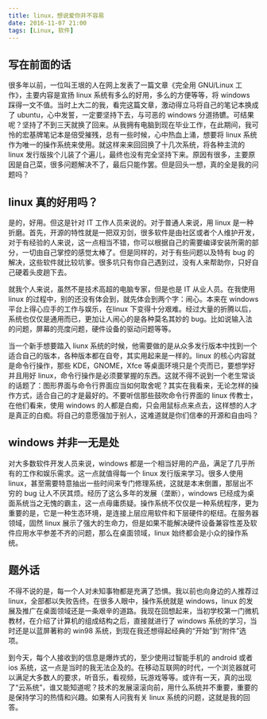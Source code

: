 ```yaml
---
title: linux，想说爱你并不容易
date: 2016-11-07 21:00
tags: [Linux, 软件]
---
```

## 写在前面的话

很多年以前，一位叫王垠的人在网上发表了一篇文章《完全用 GNU/Linux 工作》，主要内容是宣扬 linux 系统有多么的好用，多么的方便等等，将 windows 踩得一文不值。当时上大二的我，看完这篇文章，激动得立马将自己的笔记本换成了 ubuntu，心中发誓，一定要坚持下去，与可恶的 windows 分道扬镳。可结果呢？坚持了不到三天就换了回来。从我拥有电脑到现在毕业工作，在此期间，我可怜的宏基牌笔记本是倍受摧残，总有一些时候，心中热血上涌，想要将 linux 系统作为唯一的操作系统来使用。就这样来来回回换了十几次系统，将各种主流的 linux 发行版挨个儿装了个遍儿，最终也没有完全坚持下来。原因有很多，主要原因是自己菜，很多问题解决不了，最后只能作罢。但是回头一想，真的全是我的问题吗？


<!--more-->


## linux 真的好用吗？

是的，好用。但这是针对 IT 工作人员来说的。对于普通人来说，用 linux 是一种折磨。首先，开源的特性就是一把双刃剑，很多软件是由社区或者个人维护开发，对于有经验的人来说，这一点相当不错，你可以根据自己的需要编译安装所需的部分，一切由自己掌控的感觉太棒了。但是同样的，对于有些问题以及特有 bug 的解决，这些软件就比较坑爹。很多坑只有你自己遇到过，没有人来帮助你，只好自己硬着头皮趟下去。

就我个人来说，虽然不是技术高超的电脑专家，但是也是 IT 从业人员。在我使用 linux 的过程中，别的还没有体会到，就先体会到两个字：闹心。本来在 windows 平台上得心应手的工作与娱乐，在linux 下变得十分艰难。经过大量的折腾以后，系统也仅仅是通用而已，更加让人闹心的是各种莫名其妙的 bug。比如说输入法的问题，屏幕的亮度问题，硬件设备的驱动问题等等。

当一个新手想要踏入 liunx 系统的时候，他需要做的是从众多发行版本中找到一个适合自己的版本，各种版本都在自夸，其实用起来是一样的。linux 的核心内容就是命令行操作，那些 KDE，GNOME，Xfce 等桌面环境只是个壳而已，要想学好并且用好 linux，命令行操作是必须要掌握的东西。这就不得不说到一个老生常谈的话题了：图形界面与命令行界面应当如何取舍呢？其实在我看来，无论怎样的操作方式，适合自己的才是最好的。不要听信那些鼓吹命令行界面的 linux 传教士，在他们看来，使用 windows 的人都是白痴，只会用鼠标点来点去，这样想的人才是真正的白痴。将自己的意愿强加于别人，这难道就是你们信奉的开源和自由吗？

## windows 并非一无是处

对大多数软件开发人员来说，windows 都是一个相当好用的产品，满足了几乎所有的工作和娱乐需求。这一点就值得每一个 linux 发行版来学习。很多人使用 linux，甚至需要特意抽出一些时间来专门修理系统，这就是本末倒置，那层出不穷的 bug 让人不厌其烦。经历了这么多年的发展（垄断），windows 已经成为桌面系统当之无愧的霸主，这一点毋庸质疑。操作系统不仅仅是一种系统程序，更为重要的是，它是一种生态环境，是连接上层应用软件和下层硬件的枢纽。在服务器领域，固然 linux 展示了强大的生命力，但是如果不能解决硬件设备兼容性差及软件应用水平参差不齐的问题，那么在桌面领域，linux 始终都会是小众的操作系统。

## 题外话

不得不说的是，每一个人对未知事物都是充满了恐惧。我以前也向身边的人推荐过 linux，全部都以失败告终。在很多人眼中，操作系统就是 windows，linux 的发展及推广在桌面领域还是一条艰辛的道路。我现在回想起来，当初学校第一门微机教材，在介绍了计算机的组成结构之后，直接就进行了 windows 系统的学习，当时还是以蓝屏著称的 win98 系统，到现在我还想得起经典的“开始”到“附件”选项。

到今天，每个人接收到的信息是爆炸式的，至少使用过智能手机的 android 或者 ios 系统，这一点是当时的我无法企及的。在移动互联网的时代，一个浏览器就可以满足大多数人的要求，听音乐，看视频，玩游戏等等。或许有一天，真的出现了“云系统”，谁又能知道呢？技术的发展滚滚向前，用什么系统并不重要，重要的是保持学习的热情和兴趣。如果有人问我有关 linux 系统的问题，这就是我的回答。
